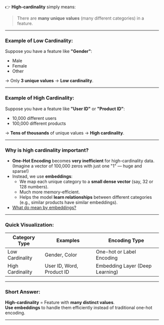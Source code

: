 
👉 **High-cardinality** simply means:  
> There are **many unique values** (many different categories) in a feature.

---

### Example of **Low Cardinality**:
Suppose you have a feature like **"Gender"**:
- Male
- Female
- Other

→ Only **3 unique values** → **Low cardinality**.

---

### Example of **High Cardinality**:
Suppose you have a feature like **"User ID"** or **"Product ID"**:
- 10,000 different users
- 100,000 different products

→ **Tens of thousands** of unique values → **High cardinality**.

---

### Why is **high cardinality** important?
- **One-Hot Encoding** becomes **very inefficient** for high-cardinality data.  
  (Imagine a vector of 100,000 zeros with just one "1" — huge and sparse!)
- Instead, we use **embeddings**:  
  - We map each unique category to a **small dense vector** (say, 32 or 128 numbers).
  - Much more memory-efficient.
  - Helps the model **learn relationships** between different categories (e.g., similar products have similar embeddings).
- [What do mean by embeddings?](embeddings.md)


---

### Quick Visualization:
| Category Type       | Examples          | Encoding Type            |
|----------------------|-------------------|---------------------------|
| Low Cardinality       | Gender, Color      | One-hot or Label Encoding |
| High Cardinality      | User ID, Word, Product ID | Embedding Layer (Deep Learning) |

---

### Short Answer:
**High-cardinality** = Feature with **many distinct values**.  
**Use embeddings** to handle them efficiently instead of traditional one-hot encoding.

---

